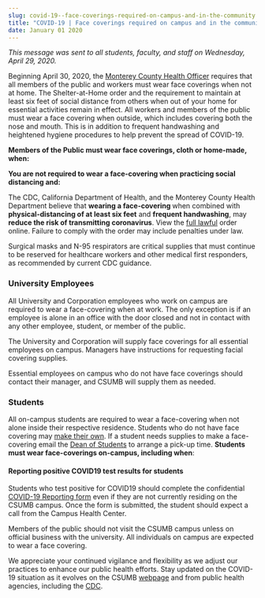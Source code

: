 ```yaml
---
slug: covid-19--face-coverings-required-on-campus-and-in-the-community
title: "COVID-19 | Face coverings required on campus and in the community"
date: January 01 2020
---
```


 
<p>
  <i
    >This message was sent to all students, faculty, and staff on Wednesday,
    April 29, 2020.</i
  >
</p>
<p>
  Beginning April 30, 2020, the
  <a href="https://www.co.monterey.ca.us/Home/Components/News/News/7283/1336"
    >Monterey County Health Officer</a
  >
  requires that all members of the public and workers must wear face coverings
  when not at home. The Shelter-at-Home order and the requirement to maintain at
  least six feet of social distance from others when out of your home for
  essential activities remain in effect. All workers and members of the public
  must wear a face covering when outside, which includes covering both the nose
  and mouth. This is in addition to frequent handwashing and heightened hygiene
  procedures to help prevent the spread of COVID-19.
</p>
<p>
  <b
    >Members of the Public must wear face coverings, cloth or home-made,
    when:</b
  >
</p>
<p>
  <b
    >You are not required to wear a face-covering when practicing social
    distancing and:</b
  >
</p>
<p>
  The CDC, California Department of Health, and the Monterey County Health
  Department believe that <b>wearing a face-covering </b>when combined with
  <b>physical-distancing of at least six feet</b> and
  <b>frequent handwashing</b>, may
  <b>reduce the risk of transmitting coronavirus</b>. View the
  <a href="https://www.co.monterey.ca.us/home/showdocument?id=90136"
    >full lawful</a
  >
  order online. Failure to comply with the order may include penalties under
  law.
</p>
<p>
  Surgical masks and N-95 respirators are critical supplies that must continue
  to be reserved for healthcare workers and other medical first responders, as
  recommended by current CDC guidance.
</p>
<h3>University Employees</h3>
<p>
  All University and Corporation employees who work on campus are required to
  wear a face-covering when at work. The only exception is if an employee is
  alone in an office with the door closed and not in contact with any other
  employee, student, or member of the public.
</p>
<p>
  The University and Corporation will supply face coverings for all essential
  employees on campus. Managers have instructions for requesting facial covering
  supplies.
</p>
<p>
  Essential employees on campus who do not have face coverings should contact
  their manager, and CSUMB will supply them as needed.
</p>
<h3>Students</h3>
<p>
  All on-campus students are required to wear a face-covering when not alone
  inside their respective residence. Students who do not have face covering may
  <a
    href="https://www.cdc.gov/coronavirus/2019-ncov/prevent-getting-sick/diy-cloth-face-coverings.html"
    >make their own</a
  >. If a student needs supplies to make a face-covering email the
  <a href="mailto:lewilliams@csumb.edu">Dean of Students</a> to arrange a
  pick-up time.
  <b>Students must wear face-coverings on-campus, including when</b>:
</p>
<h4>Reporting positive COVID19 test results for students</h4>
<p>
  Students who test positive for COVID19 should complete the confidential
  <a
    href="Students who test positive for COVID19 should complete the confidential COVID-19 Reporting form even if they are not currently residing on the CSUMB campus. Once the form is submitted, the student should expect a call from the Campus Health Center."
    >COVID-19 Reporting form</a
  >
  even if they are not currently residing on the CSUMB campus. Once the form is
  submitted, the student should expect a call from the Campus Health Center.
</p>
<p>
  Members of the public should not visit the CSUMB campus unless on official
  business with the university. All individuals on campus are expected to wear a
  face covering.
</p>
<p>
  We appreciate your continued vigilance and flexibility as we adjust our
  practices to enhance our public health efforts. Stay updated on the COVID-19
  situation as it evolves on the CSUMB
  <a href="https://csumb.edu/health/coronavirus-information">webpage</a> and
  from public health agencies, including the
  <a href="https://www.cdc.gov/coronavirus/2019-ncov/index.html">CDC</a>.
</p>
 
